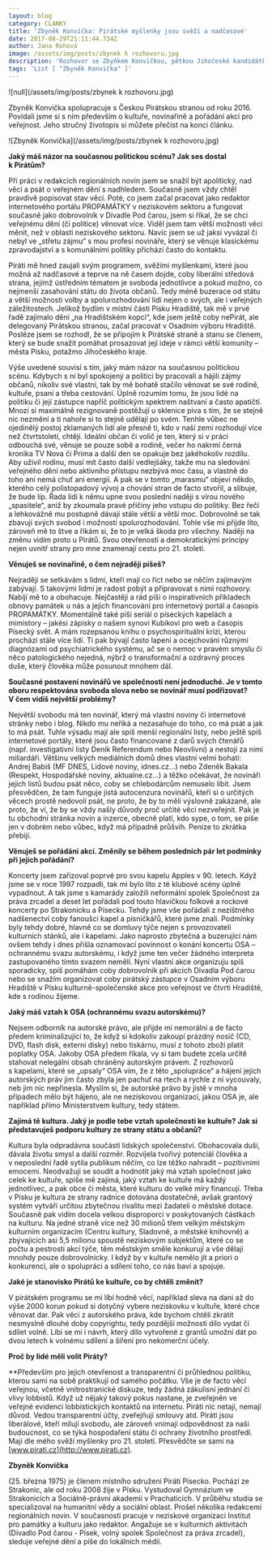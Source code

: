 ```yaml
---
layout: blog
category: CLANKY
title: 'Zbyněk Konvička: Pirátské myšlenky jsou svěží a nadčasové'
date: 2017-08-29T21:11:44.734Z
author: Jana Rohová
image: /assets/img/posts/zbynek k rozhovoru.jpg
description: 'Rozhovor se Zbyňkem Konvičkou, pětkou Jihočeské kandidátky do PS'
tags: 'List [ "Zbyněk Konvička" ]'
---
```

![null](/assets/img/posts/zbynek k rozhovoru.jpg)

Zbyněk Konvička spolupracuje s Českou Pirátskou
stranou od roku 2016. Povídali jsme si s ním především o kultuře,
novinařině a pořádání akcí pro veřejnost. Jeho stručný životopis si můžete
přečíst na konci článku.


![Zbyněk Konvička](/assets/img/posts/zbynek k rozhovoru.jpg)


**Jaký
máš názor na současnou politickou scénu? Jak ses dostal k Pirátům?**

Při
práci v redakcích regionálních novin jsem se snažil být apolitický, nad
věcí a psát o veřejném dění s nadhledem. Současně jsem vždy chtěl pravdivě
popisovat stav věcí. Poté, co jsem začal pracovat jako redaktor internetového
portálu PROPAMÁTKY v neziskovém sektoru a fungovat současně jako
dobrovolník v Divadle Pod čarou, jsem si říkal, že se chci veřejnému dění
\(či politice) věnovat více. Viděl jsem tam větší možnosti věci měnit, než
v oblasti neziskového sektoru. Navíc jsem se už jaksi vyvázal či nebyl ve „střetu
zájmu“ s mou profesí novináře, který se věnuje klasickému zpravodajství a
s komunálními politiky přichází často do kontaktu.

Piráti mě hned zaujali svým programem, svěžími myšlenkami,
které jsou možná až nadčasové a teprve na ně časem dojde, coby liberální
středová strana, jejímž ústředním tématem je svoboda jednotlivce a pokud možno,
co nejmenší zasahování státu do života občanů. Tedy méně buzerace od státu a
větší možnosti volby a spolurozhodování lidí nejen o svých, ale i veřejných
záležitostech. Jelikož bydlím v místní části Písku Hradiště, tak mě
v prvé řadě zajímalo dění „na Hradištském kopci“, kde jsem ještě coby
nePirát, ale delegovaný Pirátskou stranou, začal pracovat v Osadním výboru
Hradiště. Posléze jsem se rozhodl, že se připojím k Pirátské straně a
stanu se členem, který se bude snažit pomáhat prosazovat její ideje
v rámci větší komunity – města Písku, potažmo Jihočeského kraje.

Výše uvedené souvisí s tím, jaký mám názor na
současnou politickou scénu. Kdybych s ní byl spokojený a politici by
pracovali a hájili zájmy občanů, nikoliv své vlastní, tak by mě bohatě stačilo
věnovat se své rodině, kultuře, psaní a třeba cestování. Úplně rozumím tomu, že
jsou lidé na politiku či její zástupce napříč politickým spektrem naštvaní a
často apatičtí. Mnozí si maximálně rezignovaně postěžují u sklenice piva
s tím, že se stejně nic nezmění a ti nahoře si to stejně udělají po svém.
Tenhle vůbec ne ojedinělý postoj zklamaných lidí ale přesně ti, kdo v naší
zemi rozhodují více než čtvrtstoletí, chtějí. Ideální občan či volič je ten,
který si v práci odbouchá své, věnuje se pouze sobě a rodině, večer ho
nakrmí černá kronika TV Nova či Prima a další den se opakuje bez jakéhokoliv rozdílu.
Aby uživil rodinu, musí mít často další vedlejšáky, takže mu na sledování
veřejného dění nebo aktivního přístupu nezbývá moc času, a vlastně do toho ani
nemá chuť ani energii. A pak se v tomto „marasmu“ objeví někdo, kterého
celý polistopadový vývoj a chování stran de facto stvořil, a slibuje, že bude
líp. Řada lidí k němu upne svou poslední naději s vírou nového
„spasitele“, aniž by zkoumala pravé příčiny jeho vstupu do politiky. Bez řečí a
lehkovážně mu postupně dávají stále větší a větší moc. Dobrovolně se tak
zbavují svých svobod i možnosti spolurozhodování. Tohle vše mi přijde líto,
zároveň mě to štve a říkám si, že to je velká škoda pro všechny. Naději na
změnu vidím proto u Pirátů. Svou otevřeností a demokratickými principy nejen
uvnitř strany pro mne znamenají cestu pro 21. století.

**Věnuješ
se novinařině, o čem nejraději píšeš?**

Nejraději
se setkávám s lidmi, kteří mají co říct nebo se něčím zajímavým zabývají.
S takovými lidmi je radost pobýt a připravovat s nimi rozhovory. Nabíjí
mě to a obohacuje. Nejčastěji a rád píši o inspirativních příkladech obnovy
památek u nás a jejich financování pro internetový portál a časopis PROPAMÁTKY.
Momentálně také píši seriál o píseckých kapelách a mimistory – jakési zápisky o
našem synovi Kubíkovi pro web a časopis Písecký svět. A mám rozepsanou knihu o
psychospirituální krizi, kterou prochází stále více lidí. Ti pak bývají často
lapeni a ocejchováni různými diagnózami od psychiatrického systému, ač se o
nemoc v pravém smyslu či něco patologického nejedná, nýbrž o transformační
a ozdravný proces duše, který člověka může posunout mnohem dál.

**Současné
postavení novinářů ve společnosti není jednoduché. Je v tomto oboru
respektována svoboda slova nebo se novinář musí podřizovat? V čem vidíš
největší problémy?**

Největší
svobodu má ten novinář, který má vlastní noviny či internetové stránky nebo i
blog. Nikdo mu neříká a nezasahuje do toho, co má psát a jak to má psát. Tuhle
výsadu mají ale spíš menší regionální listy, nebo ještě spíš internetové
portály, které jsou často financované z darů svých čtenářů (např. investigativní
listy Deník Referendum nebo Neovlivní) a nestojí za nimi miliardáři. Většinu
velkých mediálních domů dnes vlastní velmi bohatí: Andrej Babiš (MF DNES,
Lidové noviny, idnes.cz…) nebo Zdeněk Bakala (Respekt, Hospodářské noviny,
aktualne.cz…) a těžko očekávat, že novináři jejich listů budou psát něco, coby
se chlebodárcům nemuselo líbit. Jsem přesvědčen, že tam funguje jistá
autocenzura novinářů, kteří si o určitých věcech prostě nedovolí psát, ne proto,
že by to měli výslovně zakázané, ale proto, že ví, že by se vždy našly důvody
proč určité věci nezveřejnit. Pak je tu obchodní stránka novin a inzerce,
obecně platí, kdo sype, o tom, se píše jen v dobrém nebo vůbec, když má případně
průšvih. Peníze to zkrátka přebijí.

**Věnuješ
se pořádání akcí. Změnily se během posledních pár let podmínky při jejich pořádání?**

Koncerty
jsem zařizoval poprvé pro svou kapelu Apples v 90. letech. Když jsme se
v roce 1997 rozpadli, tak mi bylo líto z té klubové scény úplně
vypadnout. A tak jsme s kamarády založili neformální spolek Společnost za
práva zrcadel a deset let pořádali pod touto hlavičkou folkové a rockové
koncerty po Strakonicku a Písecku. Tehdy jsme vše pořádali z nezištného
nadšenectví coby fanoušci kapel a písničkářů, které jsme znali. Podmínky byly
tehdy dobré, hlavně co se domluvy týče nejen s provozovateli kulturních
stánků, ale i kapelami. Jako naprosto zbytečná a buzerující nám ovšem tehdy i
dnes přišla oznamovací povinnost o konání koncertu OSA – ochrannému svazu
autorskému, i když jsme ten večer žádného interpreta zastupovaného tímto svazem
neměli. Nyní vlastní akce organizuju spíš sporadicky, spíš pomáhám coby
dobrovolník při akcích Divadla Pod čarou nebo se snažím organizovat coby pirátský
zástupce v Osadním výboru Hradiště v Písku kulturně-společenské akce
pro veřejnost ve čtvrti Hradiště, kde s rodinou žijeme.

**Jaký
máš vztah k OSA (ochrannému svazu autorskému)?**

Nejsem
odborník na autorské právo, ale přijde mi nemorální a de facto předem
kriminalizující to, že když si kdokoliv zakoupí prázdný nosič (CD, DVD, flash
disk, externí disky) nebo tiskárnu, musí z tohoto zboží platit poplatky OSA.
Jakoby OSA předem říkala, vy si tam budete zcela určitě stahovat nelegální
obsah chráněný autorským právem. Z rozhovorů s kapelami, které se
„upsaly“ OSA vím, že z této „spolupráce“ a hájení jejich autorských práv
jim často zbyla jen pachuť na rtech a rychle z ní vycouvaly, neb jim nic
nepřinesla. Myslím si, že autorské právo by jistě v mnoha případech mělo
být hájeno, ale ne neziskovou organizací, jakou OSA je, ale například přímo
Ministerstvem kultury, tedy státem.

**Zajímá
tě kultura. Jaký je podle tebe vztah společnosti ke kultuře? Jak si
představuješ podporu kultury ze strany státu a občanů?**

Kultura byla odpradávna součástí lidských společenství. Obohacovala duši,
dávala životu smysl a další rozměr. Rozvíjela tvořivý potenciál člověka a
v neposlední řadě sytila publikum něčím, co lze těžko nahradit –
pozitivními emocemi. Neodvažuji se soudit a hodnotit jaký má vztah společnost
jako celek ke kultuře, spíše mě zajímá, jaký vztah ke kultuře má každý
jednotlivec, a pak obce či města, které kulturu do velké míry financují. Třeba
v Písku je kultura ze strany radnice dotována dostatečně, avšak grantový
systém vytváří určitou zbytečnou rivalitu mezi žadateli o městské dotace.
Současně pak vidím docela velkou disproporci v poskytovaných částkách na
kulturu. Na jedné straně více než 30 milionů třem velkým městským kulturním
organizacím (Centru kultury, Sladovně, a městské knihovně) a zbývajících asi
5,5 milionu spoustě neziskovým subjektům, které co se počtu a pestrosti akcí
týče, těm městským směle konkurují a vše dělají mnohdy pouze dobrovolnicky. I
když by v kultuře nemělo jít a priori o konkurenci, ale o spolupráci a
sdílení toho, co nás baví a spojuje.

**Jaké
je stanovisko Pirátů ke kultuře, co by chtěli změnit?**

V
pirátském programu se mi líbí hodně věcí, například sleva na dani až do výše
2000 korun pokud si dotyčný vybere neziskovku v kultuře, které chce věnovat
dar. Pak věci z autorského práva, kde bychom chtěli zkrátit nesmyslně
dlouhé doby copyrightu, tedy pozdější možnosti dílo vydat či sdílet volně. Líbí
se mi i návrh, který dílo vytvořené z grantů umožní dát po dvou letech
k volnému sdílení a šíření pro nekomerční účely.

**Proč
by lidé měli volit Piráty?**

\*\*Především
pro jejich otevřenost a transparentní či průhlednou politiku, kterou sami na
sobě praktikují od samého počátku. Vše je de facto věcí veřejnou, včetně
vnitrostranické diskuze, tedy žádná zákulisní jednání či vlivy lobbistů. Když
už nějaký takový pokus nastane, je zveřejněn ve veřejné evidenci lobbistických
kontaktů na internetu. Piráti nic netají, nemají důvod. Vedou transparentní
účty, zveřejňují smlouvy atd. Piráti jsou liberálové, kteří milují svobodu, ale
zároveň vnímají odpovědnost za naši budoucnost, co se týká hospodaření státu či
ochrany životního prostředí. Mají dle mého svěží myšlenky pro 21. století.
Přesvědčte se sami na [www.pirati.cz](http://www.pirati.cz).

**Zbyněk Konvička**

\(25. března 1975) je členem místního sdružení Piráti Písecko. Pochází ze
Strakonic, ale od roku 2008 žije v Písku. Vystudoval Gymnázium ve Strakonicích
a Sociálně-právní akademii v Prachaticích. V průběhu studia se specializoval na
humanitní vědy a sociální oblast. Prošel několika redakcemi regionálních novin.
V současnosti pracuje v neziskové organizaci Institut pro památky a kulturu
jako redaktor. Angažuje se v kulturních aktivitách (Divadlo Pod čarou - Písek,
volný spolek Společnost za práva zrcadel), sleduje veřejné dění a píše do
lokálních médií.

